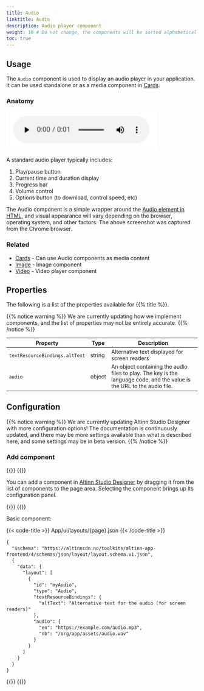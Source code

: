 ```yaml
---
title: Audio
linktitle: Audio
description: Audio player component
weight: 10 # Do not change, the components will be sorted alphabetically
toc: true
---
```


## Usage

The `Audio` component is used to display an audio player in your application. It can be used standalone or as a media
component in [Cards](../cards).

### Anatomy

![Audio-komponent](./audio-component.png)

A standard audio player typically includes:

1. Play/pause button
2. Current time and duration display
3. Progress bar
4. Volume control
5. Options button (to download, control speed, etc)

The Audio component is a simple wrapper around the [Audio element in HTML](https://developer.mozilla.org/en-US/docs/Web/HTML/Element/audio),
and visual appearance will vary depending on the browser, operating system, and other factors.
The above screenshot was captured from the Chrome browser.

### Related

- [Cards](../cards) - Can use Audio components as media content
- [Image](../image) - Image component
- [Video](../video) - Video player component

## Properties

The following is a list of the properties available for {{% title %}}.

{{% notice warning %}}
We are currently updating how we implement components, and the list of properties may not be entirely accurate.
{{% /notice %}}

| **Property**                   | **Type** | **Description**                                                                                                         |
|--------------------------------|----------|-------------------------------------------------------------------------------------------------------------------------|
| `textResourceBindings.altText` | string   | Alternative text displayed for screen readers                                                                           |
| `audio`                        | object   | An object containing the audio files to play. The key is the language code, and the value is the URL to the audio file. |

## Configuration

{{% notice warning %}}
We are currently updating Altinn Studio Designer with more configuration options!
The documentation is continuously updated, and there may be more settings available than what is described here, and
some settings may be in beta version.
{{% /notice %}}

### Add component

{{<content-version-selector classes="border-box">}}
{{<content-version-container version-label="Altinn Studio Designer">}}

You can add a component in [Altinn Studio Designer](/altinn-studio/getting-started/) by dragging it from the list of
components to the page area. Selecting the component brings up its configuration panel.

{{</content-version-container>}}
{{<content-version-container version-label="Code">}}

Basic component:

{{< code-title >}}
App/ui/layouts/{page}.json
{{< /code-title >}}

```json{hl_lines="6-"}
{
  "$schema": "https://altinncdn.no/toolkits/altinn-app-frontend/4/schemas/json/layout/layout.schema.v1.json",
  {
    "data": {
      "layout": [
        {
          "id": "myAudio",
          "type": "Audio",
          "textResourceBindings": {
            "altText": "Alternative text for the audio (for screen readers)"
          },
          "audio": {
            "en": "https://example.com/audio.mp3",
            "nb": "/org/app/assets/audio.wav"
          }
        }
      ]
    }
  }
}
```

{{</content-version-container>}}
{{</content-version-selector>}}
